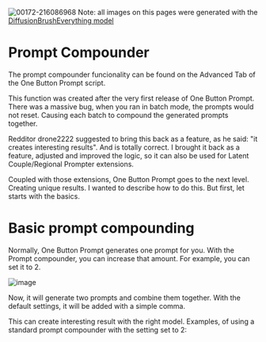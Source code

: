 ![00172-216086968](https://github.com/AIrjen/OneButtonPrompt/assets/130234949/e5bb6bc0-ba9a-4d4a-9e14-913860c74c26)
Note: all images on this pages were generated with the [DiffusionBrushEverything model](https://civitai.com/models/46294/diffusion-brush-everything-sfw-nsfw-all-purpose-checkpoint-nuclear-diffusion-anime-hybrid)

# Prompt Compounder
The prompt compounder funcionality can be found on the Advanced Tab of the One Button Prompt script.

This function was created after the very first release of One Button Prompt. There was a massive bug, when you ran in batch mode, the prompts would not reset. Causing each batch to compound the generated prompts together.

Redditor drone2222 suggested to bring this back as a feature, as he said: "it creates interesting results". And is totally correct. I brought it back as a feature, adjusted and improved the logic, so it can also be used for Latent Couple/Regional Prompter extensions.

Coupled with those extensions, One Button Prompt goes to the next level. Creating unique results. I wanted to describe how to do this. But first, let starts with the basics.

# Basic prompt compounding
Normally, One Button Prompt generates one prompt for you. With the Prompt compounder, you can increase that amount. For example, you can set it to 2.

![image](https://github.com/AIrjen/OneButtonPrompt/assets/130234949/e236e05c-ec2d-460c-80c9-bf0b6af59796)

Now, it will generate two prompts and combine them together. With the default settings, it will be added with a simple comma.

This can create interesting result with the right model.
Examples, of using a standard prompt compounder with the setting set to 2:




